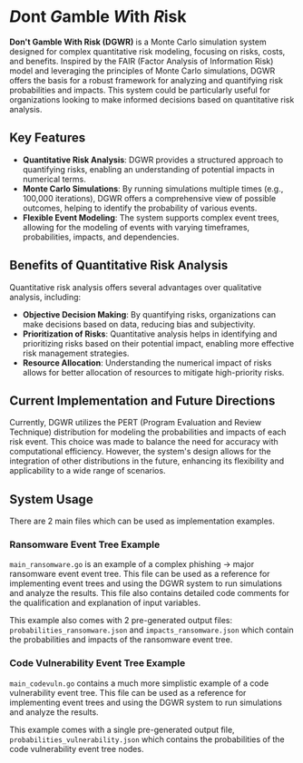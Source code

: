 # *D*ont *G*amble *W*ith *R*isk

**Don't Gamble With Risk (DGWR)** is a Monte Carlo simulation system designed for complex quantitative risk modeling, focusing on risks, costs, and benefits. Inspired by the FAIR (Factor Analysis of Information Risk) model and leveraging the principles of Monte Carlo simulations, DGWR offers the basis for a robust framework for analyzing and quantifying risk probabilities and impacts. This system could be particularly useful for organizations looking to make informed decisions based on quantitative risk analysis.

## Key Features

- **Quantitative Risk Analysis**: DGWR provides a structured approach to quantifying risks, enabling an understanding of potential impacts in numerical terms.
- **Monte Carlo Simulations**: By running simulations multiple times (e.g., 100,000 iterations), DGWR offers a comprehensive view of possible outcomes, helping to identify the probability of various events.
- **Flexible Event Modeling**: The system supports complex event trees, allowing for the modeling of events with varying timeframes, probabilities, impacts, and dependencies.

## Benefits of Quantitative Risk Analysis

Quantitative risk analysis offers several advantages over qualitative analysis, including:

- **Objective Decision Making**: By quantifying risks, organizations can make decisions based on data, reducing bias and subjectivity.
- **Prioritization of Risks**: Quantitative analysis helps in identifying and prioritizing risks based on their potential impact, enabling more effective risk management strategies.
- **Resource Allocation**: Understanding the numerical impact of risks allows for better allocation of resources to mitigate high-priority risks.

## Current Implementation and Future Directions

Currently, DGWR utilizes the PERT (Program Evaluation and Review Technique) distribution for modeling the probabilities and impacts of each risk event. This choice was made to balance the need for accuracy with computational efficiency. However, the system's design allows for the integration of other distributions in the future, enhancing its flexibility and applicability to a wide range of scenarios.

## System Usage

There are 2 main files which can be used as implementation examples.

### Ransomware Event Tree Example
`main_ransomware.go` is an example of a complex phishing -> major ransomware event event tree. This file can be used as a reference for implementing event trees and using the DGWR system to run simulations and analyze the results. This file also contains detailed code comments for the qualification and explanation of input variables.

This example also comes with 2 pre-generated output files:  `probabilities_ransomware.json` and `impacts_ransomware.json` which contain the probabilities and impacts of the ransomware event tree.

### Code Vulnerability Event Tree Example
`main_codevuln.go` contains a much more simplistic example of a code vulnerability event tree. This file can be used as a reference for implementing event trees and using the DGWR system to run simulations and analyze the results. 

This example comes with a single pre-generated output file, `probabilities_vulnerability.json` which contains the probabilities of the code vulnerability event tree nodes.